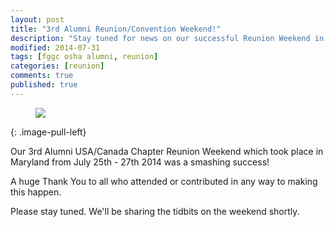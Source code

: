 ```yaml
---
layout: post
title: "3rd Alumni Reunion/Convention Weekend!"
description: "Stay tuned for news on our successful Reunion Weekend in Maryland!"
modified: 2014-07-31
tags: [fggc osha alumni, reunion]
categories: [reunion]
comments: true
published: true
---
```

<figure>
	<a href="{{ site.url }}/images/reunionentrance.png"><img src="{{ site.url }}/images/reunionentrance.png"></a>
</figure>
{: .image-pull-left}

Our 3rd Alumni USA/Canada Chapter Reunion Weekend which took place in Maryland from July 25th - 27th 2014 was a smashing success!

A huge Thank You to all who attended or contributed in any way to making this happen.

Please stay tuned. We'll be sharing the tidbits on the weekend shortly.

